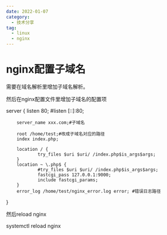 ```yaml
---
date: 2022-01-07
category:
  - 技术分享
tag:
  - linux
  - nginx
---
```


# nginx配置子域名

需要在域名解析里增加子域名解析。

然后在nginx配置文件里增加子域名的配置项

server {
        listen 80;
        #listen [::]:80;

        server_name xxx.com;#子域名

        root /home/test;#改成子域名对应的路径
        index index.php;

        location / {
                try_files $uri $uri/ /index.php$is_args$args;
        }
        location ~ \.php$ {
                #try_files $uri $uri/ /index.php$is_args$args;
                fastcgi_pass 127.0.0.1:9000;
                include fastcgi_params;
        }
        error_log /home/test/nginx_error.log error; #错误日志路径
}

然后reload nginx

systemctl reload nginx

